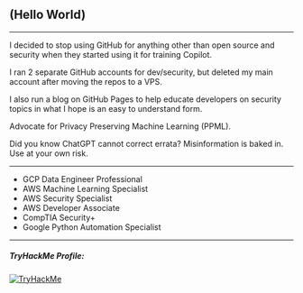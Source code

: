 ## (Hello World)

---

I decided to stop using GitHub for anything other than open source and security when they started using it for training Copilot.

I ran 2 separate GitHub accounts for dev/security, but deleted my main account after moving the repos to a VPS.

I also run a blog on GitHub Pages to help educate developers on security topics in what I hope is an easy to understand form.

Advocate for Privacy Preserving Machine Learning (PPML).

Did you know ChatGPT cannot correct errata?  Misinformation is baked in.  Use at your own risk.

---

- GCP Data Engineer Professional
- AWS Machine Learning Specialist
- AWS Security Specialist
- AWS Developer Associate
- CompTIA Security+
- Google Python Automation Specialist

---

<!---
##### Leetcode Profile:
--->



##### TryHackMe Profile:
[<img src="https://tryhackme-badges.s3.amazonaws.com/solidsnakecase.png?" alt="TryHackMe">](https://tryhackme.com/p/solidsnakecase)

<!---
##### Latest Articles:
--->
